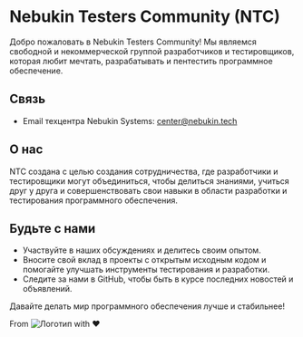 # Nebukin Testers Community (NTC)

Добро пожаловать в Nebukin Testers Community! Мы являемся свободной и некоммерческой группой разработчиков и тестировщиков, которая любит мечтать, разрабатывать и пентестить программное обеспечение.

## Связь

- Email техцентра Nebukin Systems: [center@nebukin.tech](mailto:ntc@nebukin.tech?subject=Email-to-NTC)

## О нас

NTC создана с целью создания сотрудничества, где разработчики и тестировщики могут объединиться, чтобы делиться знаниями, учиться друг у друга и совершенствовать свои навыки в области разработки и тестирования программного обеспечения.

## Будьте с нами

- Участвуйте в наших обсуждениях и делитесь своим опытом.
- Вносите свой вклад в проекты с открытым исходным кодом и помогайте улучшать инструменты тестирования и разработки.
- Следите за нами в GitHub, чтобы быть в курсе последних новостей и объявлений.

Давайте делать мир программного обеспечения лучше и стабильнее!

From ![Логотип](https://avatars.githubusercontent.com/u/156946537?s=64&v=4) with ❤️
